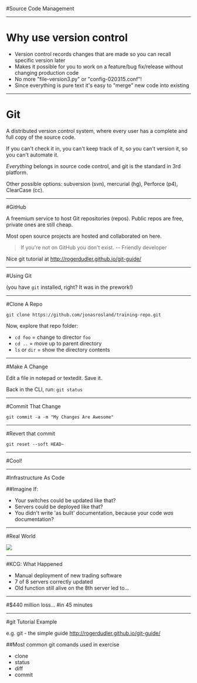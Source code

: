 #Source Code Management

---

# Why use version control

 - Version control records changes that are made so you can recall specific version later
 - Makes it possible for you to work on a feature/bug fix/release without changing production code
 - No more "file-version3.py" or "config-020315.conf"!
 - Since everything is pure text it's easy to "merge" new code into existing

---

# Git

A distributed version control system, where every user has a complete and full copy of the source code.  

If you can't check it in, you can't keep track of it, so you can't version it, so you can't automate it.

*Everything* belongs in source code control, and git is the standard in 3rd platform.

Other possible options: subversion (svn), mercurial (hg), Perforce (p4), ClearCase (cc).

---

#GitHub

A freemium service to host Git repositories (repos). Public repos are free, private ones are still cheap.

Most open source projects are hosted and collaborated on here.

> If you're not on GitHub you don't exist.
-- Friendly developer


Nice git tutorial at http://rogerdudler.github.io/git-guide/

---

#Using Git

(you have `git` installed, right?  It was in the prework!)

---

#Clone A Repo

`git clone https://github.com/jonasrosland/training-repo.git`

Now, explore that repo folder:

* `cd foo` = change to director `foo`
* `cd ..` = move up to parent directory
* `ls` or `dir` = show the directory contents

---

#Make A Change

Edit a file in notepad or textedit. Save it.

Back in the CLI, run: `git status`

---

#Commit That Change

`git commit -a -m "My Changes Are Awesome"`

---

#Revert that commit

`git reset --soft HEAD~`

---

#Cool!

---

#Infrastructure As Code

##Imagine If:
* Your switches could be updated like that?
* Servers could be deployed like that?
* You didn't write 'as built' documentation, because your code *was* documentation?

---

#Real World

![](https://infocus.emc.com/wp-content/uploads/2012/08/KCG.jpg)

---

#KCG: What Happened

* Manual deployment of new trading software
* 7 of 8 servers correctly updated
* Old function still alive on the 8th server led to…

---

#$440 million loss...
#in 45 minutes

---

#git Tutorial Example

e.g. git - the simple guide
http://rogerdudler.github.io/git-guide/

##Most common git comands used in exercise

* clone
* status
* diff
* commit
